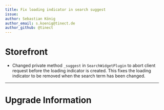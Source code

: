 ```yaml
---
title: Fix loading indicator in search suggest
issue:
author: Sebastian König
author_email: s.koenig@tinect.de
author_github: @tinect
---
```

# Storefront
* Changed private method `_suggest` in `SearchWidgetPlugin` to abort client request before the loading indicator is created. This fixes the loading indicator to be removed when the search term has been changed.
___
# Upgrade Information

